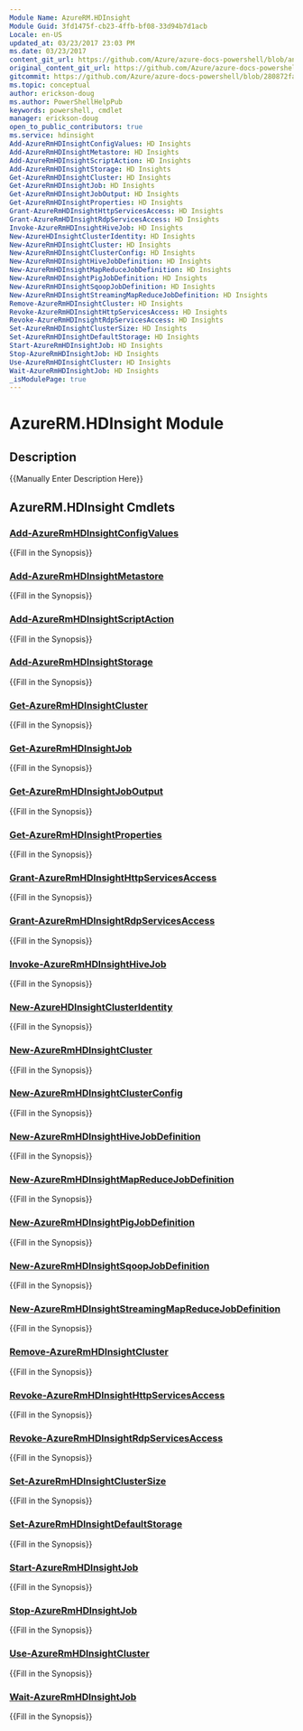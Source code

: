 ```yaml
---
Module Name: AzureRM.HDInsight
Module Guid: 3fd1475f-cb23-4ffb-bf08-33d94b7d1acb
Locale: en-US
updated_at: 03/23/2017 23:03 PM
ms.date: 03/23/2017
content_git_url: https://github.com/Azure/azure-docs-powershell/blob/anne2017/azureps-cmdlets-docs/ResourceManager/AzureRM.HDInsight/v1.0.5.3/AzureRM.HDInsight.md
original_content_git_url: https://github.com/Azure/azure-docs-powershell/blob/anne2017/azureps-cmdlets-docs/ResourceManager/AzureRM.HDInsight/v1.0.5.3/AzureRM.HDInsight.md
gitcommit: https://github.com/Azure/azure-docs-powershell/blob/280872fa529e03be2466fa2252957a2060a9dfe4
ms.topic: conceptual
author: erickson-doug
ms.author: PowerShellHelpPub
keywords: powershell, cmdlet
manager: erickson-doug
open_to_public_contributors: true
ms.service: hdinsight
Add-AzureRmHDInsightConfigValues: HD Insights
Add-AzureRmHDInsightMetastore: HD Insights
Add-AzureRmHDInsightScriptAction: HD Insights
Add-AzureRmHDInsightStorage: HD Insights
Get-AzureRmHDInsightCluster: HD Insights
Get-AzureRmHDInsightJob: HD Insights
Get-AzureRmHDInsightJobOutput: HD Insights
Get-AzureRmHDInsightProperties: HD Insights
Grant-AzureRmHDInsightHttpServicesAccess: HD Insights
Grant-AzureRmHDInsightRdpServicesAccess: HD Insights
Invoke-AzureRmHDInsightHiveJob: HD Insights
New-AzureHDInsightClusterIdentity: HD Insights
New-AzureRmHDInsightCluster: HD Insights
New-AzureRmHDInsightClusterConfig: HD Insights
New-AzureRmHDInsightHiveJobDefinition: HD Insights
New-AzureRmHDInsightMapReduceJobDefinition: HD Insights
New-AzureRmHDInsightPigJobDefinition: HD Insights
New-AzureRmHDInsightSqoopJobDefinition: HD Insights
New-AzureRmHDInsightStreamingMapReduceJobDefinition: HD Insights
Remove-AzureRmHDInsightCluster: HD Insights
Revoke-AzureRmHDInsightHttpServicesAccess: HD Insights
Revoke-AzureRmHDInsightRdpServicesAccess: HD Insights
Set-AzureRmHDInsightClusterSize: HD Insights
Set-AzureRmHDInsightDefaultStorage: HD Insights
Start-AzureRmHDInsightJob: HD Insights
Stop-AzureRmHDInsightJob: HD Insights
Use-AzureRmHDInsightCluster: HD Insights
Wait-AzureRmHDInsightJob: HD Insights
_isModulePage: true
---
```


# AzureRM.HDInsight Module
## Description
{{Manually Enter Description Here}}

## AzureRM.HDInsight Cmdlets
### [Add-AzureRmHDInsightConfigValues](Add-AzureRmHDInsightConfigValues.md)
{{Fill in the Synopsis}}

### [Add-AzureRmHDInsightMetastore](Add-AzureRmHDInsightMetastore.md)
{{Fill in the Synopsis}}

### [Add-AzureRmHDInsightScriptAction](Add-AzureRmHDInsightScriptAction.md)
{{Fill in the Synopsis}}

### [Add-AzureRmHDInsightStorage](Add-AzureRmHDInsightStorage.md)
{{Fill in the Synopsis}}

### [Get-AzureRmHDInsightCluster](Get-AzureRmHDInsightCluster.md)
{{Fill in the Synopsis}}

### [Get-AzureRmHDInsightJob](Get-AzureRmHDInsightJob.md)
{{Fill in the Synopsis}}

### [Get-AzureRmHDInsightJobOutput](Get-AzureRmHDInsightJobOutput.md)
{{Fill in the Synopsis}}

### [Get-AzureRmHDInsightProperties](Get-AzureRmHDInsightProperties.md)
{{Fill in the Synopsis}}

### [Grant-AzureRmHDInsightHttpServicesAccess](Grant-AzureRmHDInsightHttpServicesAccess.md)
{{Fill in the Synopsis}}

### [Grant-AzureRmHDInsightRdpServicesAccess](Grant-AzureRmHDInsightRdpServicesAccess.md)
{{Fill in the Synopsis}}

### [Invoke-AzureRmHDInsightHiveJob](Invoke-AzureRmHDInsightHiveJob.md)
{{Fill in the Synopsis}}

### [New-AzureHDInsightClusterIdentity](New-AzureHDInsightClusterIdentity.md)
{{Fill in the Synopsis}}

### [New-AzureRmHDInsightCluster](New-AzureRmHDInsightCluster.md)
{{Fill in the Synopsis}}

### [New-AzureRmHDInsightClusterConfig](New-AzureRmHDInsightClusterConfig.md)
{{Fill in the Synopsis}}

### [New-AzureRmHDInsightHiveJobDefinition](New-AzureRmHDInsightHiveJobDefinition.md)
{{Fill in the Synopsis}}

### [New-AzureRmHDInsightMapReduceJobDefinition](New-AzureRmHDInsightMapReduceJobDefinition.md)
{{Fill in the Synopsis}}

### [New-AzureRmHDInsightPigJobDefinition](New-AzureRmHDInsightPigJobDefinition.md)
{{Fill in the Synopsis}}

### [New-AzureRmHDInsightSqoopJobDefinition](New-AzureRmHDInsightSqoopJobDefinition.md)
{{Fill in the Synopsis}}

### [New-AzureRmHDInsightStreamingMapReduceJobDefinition](New-AzureRmHDInsightStreamingMapReduceJobDefinition.md)
{{Fill in the Synopsis}}

### [Remove-AzureRmHDInsightCluster](Remove-AzureRmHDInsightCluster.md)
{{Fill in the Synopsis}}

### [Revoke-AzureRmHDInsightHttpServicesAccess](Revoke-AzureRmHDInsightHttpServicesAccess.md)
{{Fill in the Synopsis}}

### [Revoke-AzureRmHDInsightRdpServicesAccess](Revoke-AzureRmHDInsightRdpServicesAccess.md)
{{Fill in the Synopsis}}

### [Set-AzureRmHDInsightClusterSize](Set-AzureRmHDInsightClusterSize.md)
{{Fill in the Synopsis}}

### [Set-AzureRmHDInsightDefaultStorage](Set-AzureRmHDInsightDefaultStorage.md)
{{Fill in the Synopsis}}

### [Start-AzureRmHDInsightJob](Start-AzureRmHDInsightJob.md)
{{Fill in the Synopsis}}

### [Stop-AzureRmHDInsightJob](Stop-AzureRmHDInsightJob.md)
{{Fill in the Synopsis}}

### [Use-AzureRmHDInsightCluster](Use-AzureRmHDInsightCluster.md)
{{Fill in the Synopsis}}

### [Wait-AzureRmHDInsightJob](Wait-AzureRmHDInsightJob.md)
{{Fill in the Synopsis}}

